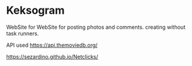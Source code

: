 # Keksogram

WebSite for WebSite for posting photos and comments.
creating without task runners.

API used https://api.themoviedb.org/

https://sezardino.github.io/Netclicks/

